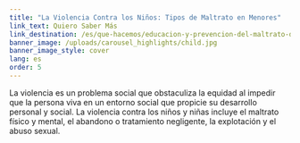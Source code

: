 ```yaml
---
title: "La Violencia Contra los Niños: Tipos de Maltrato en Menores"
link_text: Quiero Saber Más
link_destination: /es/que-hacemos/educacion-y-prevencion-del-maltrato-de-menores/
banner_image: /uploads/carousel_highlights/child.jpg
banner_image_style: cover
lang: es
order: 5
---
```

La violencia es un problema social que obstaculiza la equidad al impedir que la persona viva en un entorno social que propicie su desarrollo personal y social. La violencia contra los niños y niñas incluye el maltrato físico y mental, el abandono o tratamiento negligente, la explotación y el abuso sexual.
